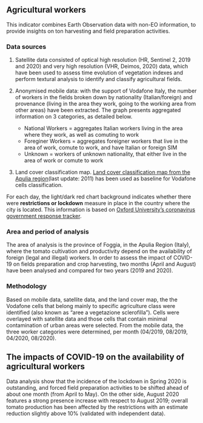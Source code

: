 ## Agricultural workers

This indicator combines Earth Observation data with non-EO information, to provide insights on ton harvesting and field preparation activities.

### Data sources

1. Satellite data consisted of optical high resolution (HR, Sentinel 2, 2019 and 2020) and very high resolution (VHR, Deimos, 2020) data, which have been used to assess time evolution of vegetation indexes and perform textural analysis to identify and classify agricultural fields.
2. Anonymised mobile data: with the support of Vodafone Italy, the number of workers in the fields broken down by nationality (Italian/foreign) and provenance (living in the area they work, going to the working area from other areas) have been extracted. The graph presents aggregated information on 3 categories, as detailed below. 
      - National Workers = aggregates Italian workers living in the area where they work, as well as comuting to work
      - Foreginer Workers = aggregates foreigner workers that live in the area of work, comute to work, and have Italian or foreign SIM
      - Unknown = workers of unknown nationality, that either live in the area of work or comute to work

3. Land cover classification map. [Land cover classification map from the Apulia region](http://www.sit.puglia.it/portal/portale_cartografie_tecniche_tematiche/Download/Cartografie)(last update: 2011) has been used as baseline for Vodafone cells classification.

For each day, the light/dark red chart background indicates whether there were **restrictions or lockdown** measure in place in the country where the city is located. This information is based on [Oxford University’s coronavirus government response tracker](https://covidtracker.bsg.ox.ac.uk/). 

### Area and period of analysis

The area of analysis is the province of Foggia, in the Apulia Region (Italy), where the tomato cultivation and productivity depend on the availability of foreign (legal and illegal) workers. In order to assess the impact of COVID-19 on fields preparation and crop harvesting, two months (April and August) have been analysed and compared for two years (2019 and 2020).

### Methodology

Based on mobile data, satellite data, and the land cover map, the the Vodafone cells that belong mainly to specific agriculture class were identified (also known as “aree a vegetazione sclerofilla”). Cells were overlayed with satellite data and those cells that contain minimal contamination of urban areas were selected. From the mobile data, the three worker categories were determined, per month (04/2019, 08/2019, 04/2020, 08/2020). 

## The impacts of COVID-19 on the availability of agricultural workers
Data analysis show that the incidence of the lockdown in Spring 2020 is outstanding, and forced field preparation activities to be shifted ahead of about one month (from April to May). On the other side, August 2020 features a strong presence increase with respect to August 2019; overall tomato production has been affected by the restrictions with an estimate reduction slightly above 10% (validated with independent data).
